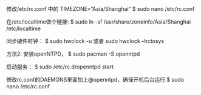 修改/etc/rc.conf 中的 TIMEZONE=”Asia/Shanghai”
$ sudo nano /etc/rc.conf

在/etc/localtime做个链接:
$ sudo ln -sf /usr/share/zoneinfo/Asia/Shanghai /etc/localtime

同步硬件时钟：
$ sudo hwclock  -u 或者 sudo hwclock –hctosys




方法2:
安装openNTPD，
$ sudo pacman -S openntpd

启动服务：
$ sudo /etc/rc.d/openntpd start

修改rc.conf的DAEMONS里面加上@openntpd，确保开机后台运行
$ sudo nano /etc/rc.conf

